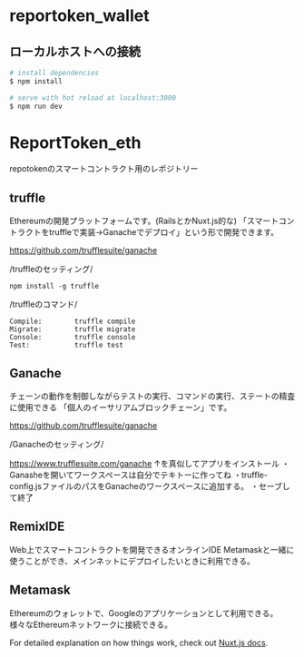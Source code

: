 # reportoken_wallet

## ローカルホストへの接続

```bash
# install dependencies
$ npm install

# serve with hot reload at localhost:3000
$ npm run dev

```

# ReportToken_eth
repotokenのスマートコントラクト用のレポジトリー

## truffle
Ethereumの開発プラットフォームです。(RailsとかNuxt.js的な)
「スマートコントラクトをtruffleで実装→Ganacheでデプロイ」という形で開発できます。

https://github.com/trufflesuite/ganache

/truffleのセッティング/
```
npm install -g truffle
```
/truffleのコマンド/
```
Compile:        truffle compile
Migrate:        truffle migrate
Console:        truffle console
Test:           truffle test
```

## Ganache
チェーンの動作を制御しながらテストの実行、コマンドの実行、ステートの精査に使用できる
「個人のイーサリアムブロックチェーン」です。

https://github.com/trufflesuite/ganache

/Ganacheのセッティング/

https://www.trufflesuite.com/ganache
↑を真似してアプリをインストール
・Ganasheを開いてワークスペースは自分でテキトーに作ってね
・truffle-config.jsファイルのパスをGanacheのワークスペースに追加する。
・セーブして終了

## RemixIDE
Web上でスマートコントラクトを開発できるオンラインIDE
Metamaskと一緒に使うことができ、メインネットにデプロイしたいときに利用できる。

## Metamask
Ethereumのウォレットで、Googleのアプリケーションとして利用できる。
様々なEthereumネットワークに接続できる。



For detailed explanation on how things work, check out [Nuxt.js docs](https://nuxtjs.org).
